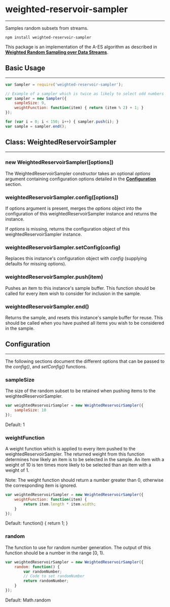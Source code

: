 # weighted-reservoir-sampler
----------------------------

Samples random subsets from streams.

```
npm install weighted-reservoir-sampler
```

This package is an implementation of the A-ES algorithm as described in [__Weighted Random Sampling over Data Streams__](http://arxiv.org/pdf/1012.0256.pdf).

## Basic Usage
--------------

```javascript
var Sampler = require('weighted-reservoir-sampler');

// Example of a sampler which is twice as likely to select odd numbers
var sampler = new Sampler({
    sampleSize: 9,
    weightFunction: function(item) { return (item % 2) + 1; }
});

for (var i = 0; i < 150; i++) { sampler.push(i); }
var sample = sampler.end();
```


## Class: WeightedReservoirSampler
----------------------------------

### new WeightedReservoirSampler([options])

The WeightedReservoirSampler constructor takes an optional _options_ argument containing configuration options detailed in the [__Configuration__](#configuration) section.

### weightedReservoirSampler.config([options])

If options argument is present, merges the _options_ object into the configuration of this weightedReservoirSampler instance and returns the instance.

If _options_ is missing, returns the configuration object of this weightedReservoirSampler instance.

### weightedReservoirSampler.setConfig(config)

Replaces this instance's configuration object with _config_ (supplying defaults for missing options).

### weightedReservoirSampler.push(item)

Pushes an item to this instance's sample buffer. This function should be called for every item wish to consider for inclusion in the sample.

### weightedReservoirSampler.end()

Returns the sample, and resets this instance's sample buffer for reuse. This should be called when you have pushed all items you wish to be considered in the sample.



## Configuration
----------------

The following sections document the different options that can be passed to the _config()_, and _setConfig()_ functions.

### sampleSize

The size of the random subset to be retained when pushing items to the weightedReservoirSampler.

```javascript
var weightedReservoirSampler = new WeightedReservoirSampler({
	sampleSize: 10
});
```

Default: 1

### weightFunction

A weight function which is applied to every item pushed to the weightedReservoirSampler. The returned weight from this function determines how likely an item is to be selected in the sample. An item with a weight of 10 is ten times more likely to be selected than an item with a weight of 1.

Note: The weight function should return a number greater than 0, otherwise the corresponding item is ignored.

```javascript
var weightedReservoirSampler = new WeightedReservoirSampler({
	weightFunction: function(item) {
	    return item.length * item.width;
	}
});
```

Default: function() { return 1; }

### random

The function to use for random number generation. The output of this function should be a number in the range [0, 1).

```javascript
var weightedReservoirSampler = new WeightedReservoirSampler({
	random: function() {
	    var randomNumber;
	    // Code to set randomNumber
	    return randomNumber;
	}
});
```

Default: Math.random
